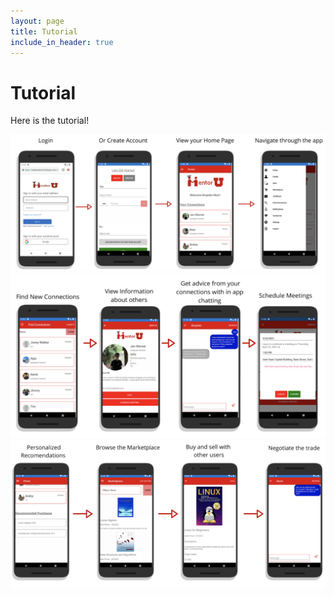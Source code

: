 ```yaml
---
layout: page
title: Tutorial
include_in_header: true
---
```


# Tutorial

Here is the tutorial!

<img src="../assets/signin.png" width="auto" height="auto">

<br>

<img src="../assets/findMentors.png" width="auto" height="auto">

<br>
<img src="../assets/marketplace.png" width="auto" height="auto">
